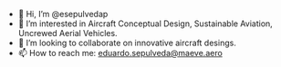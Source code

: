 - 👋 Hi, I’m @esepulvedap
- 👀 I’m interested in Aircraft Conceptual Design, Sustainable Aviation, Uncrewed Aerial Vehicles. 
- 💞️ I’m looking to collaborate on innovative aircraft desings. 
- 📫 How to reach me: eduardo.sepulveda@maeve.aero

